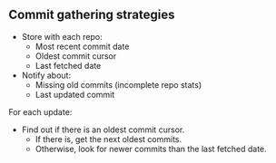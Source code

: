 Commit gathering
strategies
---

- Store with each repo:
  - Most recent commit date
  - Oldest commit cursor
  - Last fetched date
- Notify about:
  - Missing old commits (incomplete
  repo
  stats)
  - Last updated commit

For each update:
  - Find out if there is an oldest commit cursor.
    - If there is, get the next oldest commits.
    - Otherwise, look for newer commits than the last fetched date.

